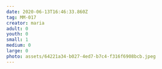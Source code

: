 ```yaml
---
date: 2020-06-13T16:46:33.860Z
tag: MM-017
creator: maria
adult: 0
youth: 0
small: 1
medium: 0
large: 0
photo: assets/64221a34-b027-4ed7-b7c4-f316f6908bcb.jpeg
---
```

